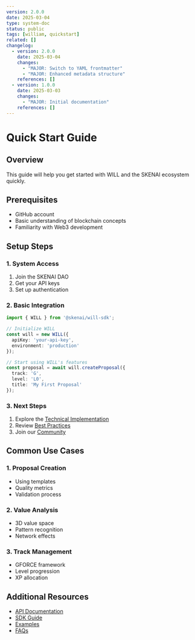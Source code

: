 ```yaml
---
version: 2.0.0
date: 2025-03-04
type: system-doc
status: public
tags: [william, quickstart]
related: []
changelog:
  - version: 2.0.0
    date: 2025-03-04
    changes:
      - "MAJOR: Switch to YAML frontmatter"
      - "MAJOR: Enhanced metadata structure"
    references: []
  - version: 1.0.0
    date: 2025-03-03
    changes:
      - "MAJOR: Initial documentation"
    references: []
---
```

# Quick Start Guide

## Overview
This guide will help you get started with WILL and the SKENAI ecosystem quickly.

## Prerequisites
- GitHub account
- Basic understanding of blockchain concepts
- Familiarity with Web3 development

## Setup Steps

### 1. System Access
1. Join the SKENAI DAO
2. Get your API keys
3. Set up authentication

### 2. Basic Integration
```typescript
import { WILL } from '@skenai/will-sdk';

// Initialize WILL
const will = new WILL({
  apiKey: 'your-api-key',
  environment: 'production'
});

// Start using WILL's features
const proposal = await will.createProposal({
  track: 'G',
  level: 'L0',
  title: 'My First Proposal'
});
```

### 3. Next Steps
1. Explore the [Technical Implementation](Technical-Implementation)
2. Review [Best Practices](https://sken.ai/best-practices)
3. Join our [Community](Community)

## Common Use Cases

### 1. Proposal Creation
- Using templates
- Quality metrics
- Validation process

### 2. Value Analysis
- 3D value space
- Pattern recognition
- Network effects

### 3. Track Management
- GFORCE framework
- Level progression
- XP allocation

## Additional Resources
- [API Documentation](API)
- [SDK Guide](SDK)
- [Examples](Examples)
- [FAQs](FAQ)
